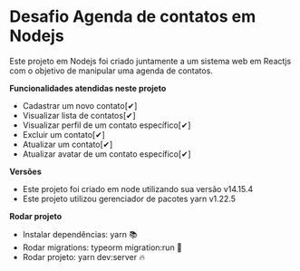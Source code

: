 # Desafio Agenda de contatos em Nodejs

Este projeto em Nodejs foi criado juntamente a um sistema web em Reactjs com o objetivo de manipular uma agenda de contatos.

**Funcionalidades atendidas neste projeto**
- Cadastrar um novo contato[✔]
- Visualizar lista de contatos[✔]
- Visualizar perfil de um contato específico[✔]
- Excluir um contato[✔] 
- Atualizar um contato[✔]
- Atualizar avatar de um contato específico[✔]

**Versões**
- Este projeto foi criado em node utilizando sua versão v14.15.4
- Este projeto utilizou gerenciador de pacotes yarn v1.22.5

**Rodar projeto**
- Instalar dependências: yarn 📚
- Rodar migrations: typeorm migration:run 🏃
- Rodar projeto: yarn dev:server 🔥
